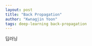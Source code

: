 ```yaml
---
layout: post
title: "Back Propagation"
author: "Kwnagjin Yoon"
tags: deep-learning back-propagation
---
```


딥러닝
